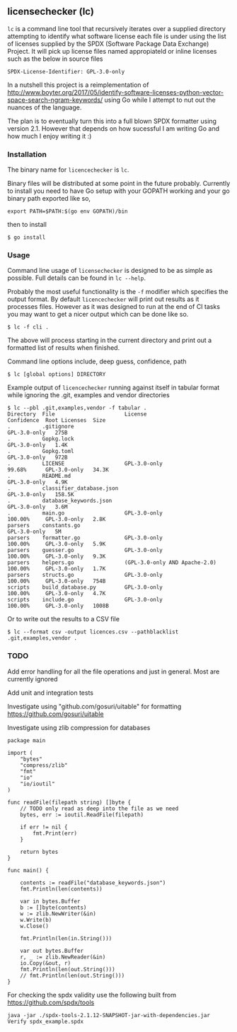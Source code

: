 licensechecker (lc)
-------------------
`lc` is a command line tool that recursively iterates over a supplied directory
attempting to identify what software license each file is under using the list
of licenses supplied by the SPDX (Software Package Data Exchange) Project. It will pick up 
license files named appropiateld or inline licenses such as the below in source files

`SPDX-License-Identifier: GPL-3.0-only`

In a nutshell this project is a reimplementation of http://www.boyter.org/2017/05/identify-software-licenses-python-vector-space-search-ngram-keywords/ using Go while I attempt to nut out the nuances of the language. 

The plan is to eventually turn this into a full blown SPDX formatter using version 2.1. However that depends on how sucessful I am writing Go and how much I enjoy writing it :)

### Installation

The binary name for `licencechecker` is `lc`.

Binary files will be distributed at some point in the future probably. Currently to install you need to have Go setup with your GOPATH working and your go binary path exported like so,

```
export PATH=$PATH:$(go env GOPATH)/bin
```

then to install

```
$ go install
```


### Usage

Command line usage of `licensechecker` is designed to be as simple as possible.
Full details can be found in `lc --help`.

Probably the most useful functionality is the `-f` modifier which specifies the output format.
By default `licencechecker` will print out results as it processes files. However as it was designed
to run at the end of CI tasks you may want to get a nicer output which can be done like so.

```
$ lc -f cli .
```

The above will process starting in the current directory and print out a formatted list of results when finished.

Command line options include, deep guess, confidence, path

```
$ lc [global options] DIRECTORY
```

Example output of `licencechecker` running against itself in tabular format while ignoring the .git, examples and vendor directories

```
$ lc --pbl .git,examples,vendor -f tabular .
Directory  File                      License                        Confidence  Root Licenses  Size
.          .gitignore                                                           GPL-3.0-only   275B
.          Gopkg.lock                                                           GPL-3.0-only   1.4K
.          Gopkg.toml                                                           GPL-3.0-only   972B
.          LICENSE                   GPL-3.0-only                   99.68%      GPL-3.0-only   34.3K
.          README.md                                                            GPL-3.0-only   4.9K
.          classifier_database.json                                             GPL-3.0-only   158.5K
.          database_keywords.json                                               GPL-3.0-only   3.6M
.          main.go                   GPL-3.0-only                   100.00%     GPL-3.0-only   2.8K
parsers    constants.go                                                         GPL-3.0-only   5M
parsers    formatter.go              GPL-3.0-only                   100.00%     GPL-3.0-only   5.9K
parsers    guesser.go                GPL-3.0-only                   100.00%     GPL-3.0-only   9.3K
parsers    helpers.go                (GPL-3.0-only AND Apache-2.0)  100.00%     GPL-3.0-only   1.7K
parsers    structs.go                GPL-3.0-only                   100.00%     GPL-3.0-only   754B
scripts    build_database.py         GPL-3.0-only                   100.00%     GPL-3.0-only   4.7K
scripts    include.go                GPL-3.0-only                   100.00%     GPL-3.0-only   1008B
```

Or to write out the results to a CSV file

```
$ lc --format csv -output licences.csv --pathblacklist .git,examples,vendor .
```


### TODO

Add error handling for all the file operations and just in general. Most are currently ignored

Add unit and integration tests

Investigate using "github.com/gosuri/uitable" for formatting https://github.com/gosuri/uitable

Investigate using zlib compression for databases

```
package main

import (
	"bytes"
	"compress/zlib"
	"fmt"
	"io"
	"io/ioutil"
)

func readFile(filepath string) []byte {
	// TODO only read as deep into the file as we need
	bytes, err := ioutil.ReadFile(filepath)

	if err != nil {
		fmt.Print(err)
	}

	return bytes
}

func main() {

	contents := readFile("database_keywords.json")
	fmt.Println(len(contents))

	var in bytes.Buffer
	b := []byte(contents)
	w := zlib.NewWriter(&in)
	w.Write(b)
	w.Close()

	fmt.Println(len(in.String()))

	var out bytes.Buffer
	r, _ := zlib.NewReader(&in)
	io.Copy(&out, r)
	fmt.Println(len(out.String()))
	// fmt.Println(len(out.String()))
}
```

For checking the spdx validity use the following built from https://github.com/spdx/tools

```
java -jar ./spdx-tools-2.1.12-SNAPSHOT-jar-with-dependencies.jar Verify spdx_example.spdx
```